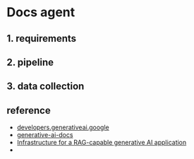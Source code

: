 # Docs agent

## 1. requirements


## 2. pipeline


## 3. data collection


## reference
- [developers.generativeai.google](https://developers.generativeai.google/develop/sample-apps/wordcraft)
- [generative-ai-docs](https://github.com/google/generative-ai-docs/tree/main/demos/palm/python/docs-agent)
- [Infrastructure for a RAG-capable generative AI application](https://cloud.google.com/architecture/rag-capable-gen-ai-app-using-vertex-ai)
- 